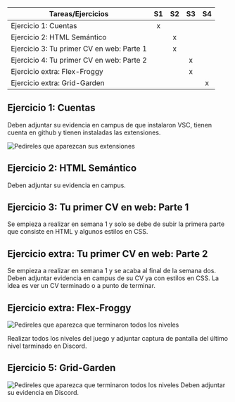 | Tareas/Ejercicios                         | S1 | S2  | S3  | S4 |
|-------------------------------------------|:----:|:----:|:----:|:----:|
| Ejercicio 1: Cuentas                      |  x |     |    |    |
| Ejercicio 2: HTML Semántico               |    |  x  |    |    |
| Ejercicio 3: Tu primer CV en web: Parte 1 |    |  x  |    |    |
| Ejercicio 4: Tu primer CV en web: Parte 2 |    |     |  x |    |
| Ejercicio extra: Flex-Froggy |    |     |  x |    |
| Ejercicio extra: Grid-Garden |    |     |    |  x |


## Ejercicio 1: Cuentas       

Deben adjuntar su evidencia en campus de que instalaron VSC, tienen cuenta en github y tienen instaladas las extensiones.

![Pedireles que aparezcan sus extensiones](../Imágenes/extensiones.png)
               
## Ejercicio 2: HTML Semántico             

Deben adjuntar su evidencia en campus.


## Ejercicio 3: Tu primer CV en web: Parte 1

Se empieza a realizar en semana 1 y solo se debe de subir la primera parte que consiste en HTML y algunos estilos en CSS.

## Ejercicio extra: Tu primer CV en web: Parte 2

Se empieza a realizar en semana 1 y se acaba al final de la semana dos. Deben adjuntar evidencia en campus de su CV ya con estilos en CSS. La idea es ver un CV terminado o a punto de terminar.

## Ejercicio extra: Flex-Froggy   

![Pedireles que aparezca que terminaron todos los niveles](../Imágenes/froggy.png)


Realizar todos los niveles del juego y adjuntar captura de pantalla del último nivel tarminado en Discord.

## Ejercicio 5: Grid-Garden       
![Pedireles que aparezca que terminaron todos los niveles](../Imágenes/Grid-Garden.png)
Deben adjuntar su evidencia en Discord.
